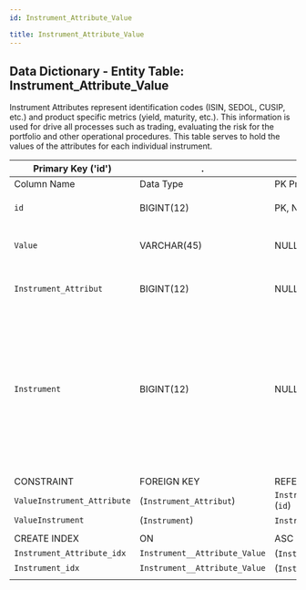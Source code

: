 ```yaml
---
id: Instrument_Attribute_Value

title: Instrument_Attribute_Value
---
```


## Data Dictionary - Entity Table: Instrument_Attribute_Value

Instrument Attributes represent identification codes (ISIN, SEDOL, CUSIP, etc.) and product specific metrics (yield, maturity, etc.). This information is used for drive all processes such as trading, evaluating the risk for the portfolio and other operational procedures. 
This table serves to hold the values of the attributes for each individual instrument. 		


| Primary Key ('id')|.|ENGINE = InnoDB|.|.|
|---|---|---|---|---|
|Column Name|Data Type|PK Primary Key, NN-Not Null, Null|Example|Comments|
||
|`id`|BIGINT(12)|PK, NN|1|PrimaryKey-ID, Not Null (auto creates)|
|`Value`|VARCHAR(45)|NULL|e.g: US2058871029, TRE.MC, 6178, OMFSPF, AA|Value of the attribute|
|`Instrument_Attribut`|BIGINT(12)|NULL|1|Id from Instrument_Attribute_Definition for the specific attribute.|
|`Instrument`|BIGINT(12)|NULL|1|Instrument ID from the Instrument table for the specific instrument. NB! There are no constraints to enforce referential integrity across Instrument and Instrument_Attribute tables. This allows duplicate Instruments to be created. We recommend the user to establish operational process or naming conventions to minimize issues resulting from duplicates.|
||
|CONSTRAINT|FOREIGN KEY|REFERENCES|ON DELETE|ON UPDATE|
|`ValueInstrument_Attribute`|(`Instrument_Attribut`)|`Instrument__Attribute_Definition` (`id`)| NO ACTION|NO ACTION|
|`ValueInstrument`|(`Instrument`)|`Instrument` (`id`)| NO ACTION|NO ACTION|
||
|CREATE INDEX|ON|ASC|VISABLE|.|
|`Instrument_Attribute_idx`|`Instrument__Attribute_Value`| (`Instrument_Attribut` ASC)| VISIBLE|.|
|`Instrument_idx`|`Instrument__Attribute_Value`| (`Instrument` ASC)| VISIBLE|.|
||

